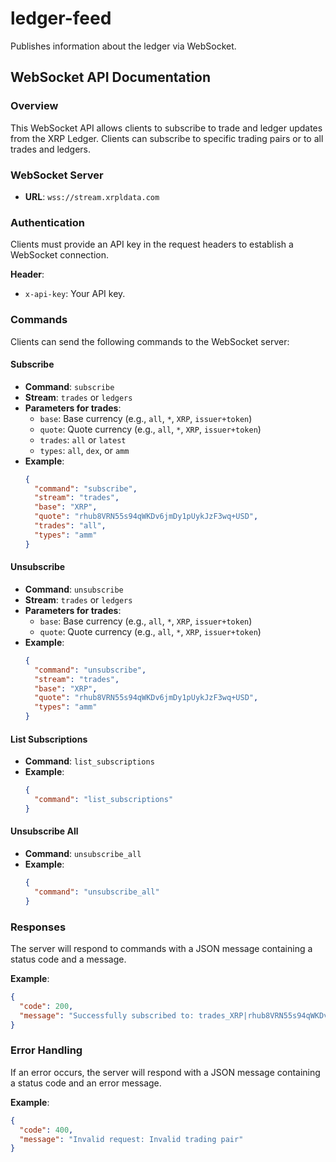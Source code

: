 # ledger-feed
Publishes information about the ledger via WebSocket.

## WebSocket API Documentation

### Overview
This WebSocket API allows clients to subscribe to trade and ledger updates from the XRP Ledger. Clients can subscribe to specific trading pairs or to all trades and ledgers.

### WebSocket Server
- **URL**: `wss://stream.xrpldata.com`

### Authentication
Clients must provide an API key in the request headers to establish a WebSocket connection.

**Header**:
- `x-api-key`: Your API key.

### Commands
Clients can send the following commands to the WebSocket server:

#### Subscribe
- **Command**: `subscribe`
- **Stream**: `trades` or `ledgers`
- **Parameters for trades**:
  - `base`: Base currency (e.g., `all`, `*`, `XRP`, `issuer+token`)
  - `quote`: Quote currency (e.g., `all`, `*`, `XRP`, `issuer+token`)
  - `trades`: `all` or `latest`
  - `types`: `all`, `dex`, or `amm`
- **Example**:
  ```json
  {
    "command": "subscribe",
    "stream": "trades",
    "base": "XRP",
    "quote": "rhub8VRN55s94qWKDv6jmDy1pUykJzF3wq+USD",
    "trades": "all",
    "types": "amm"
  }
  ```

#### Unsubscribe
- **Command**: `unsubscribe`
- **Stream**: `trades` or `ledgers`
- **Parameters for trades**:
  - `base`: Base currency (e.g., `all`, `*`, `XRP`, `issuer+token`)
  - `quote`: Quote currency (e.g., `all`, `*`, `XRP`, `issuer+token`)
- **Example**:
  ```json
  {
    "command": "unsubscribe",
    "stream": "trades",
    "base": "XRP",
    "quote": "rhub8VRN55s94qWKDv6jmDy1pUykJzF3wq+USD",
    "types": "amm"
  }
  ```

#### List Subscriptions
- **Command**: `list_subscriptions`
- **Example**:
  ```json
  {
    "command": "list_subscriptions"
  }
  ```

#### Unsubscribe All
- **Command**: `unsubscribe_all`
- **Example**:
  ```json
  {
    "command": "unsubscribe_all"
  }
  ```

### Responses
The server will respond to commands with a JSON message containing a status code and a message.

**Example**:
```json
{
  "code": 200,
  "message": "Successfully subscribed to: trades_XRP|rhub8VRN55s94qWKDv6jmDy1pUykJzF3wq+USD_amm"
}
```

### Error Handling
If an error occurs, the server will respond with a JSON message containing a status code and an error message.

**Example**:
```json
{
  "code": 400,
  "message": "Invalid request: Invalid trading pair"
}
```
